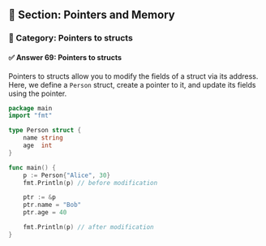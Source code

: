 ## 📘 Section: Pointers and Memory  
### 🔹 Category: Pointers to structs  
#### ✅ Answer 69: Pointers to structs

Pointers to structs allow you to modify the fields of a struct via its address. Here, we define a `Person` struct, create a pointer to it, and update its fields using the pointer.

```go
package main
import "fmt"

type Person struct {
    name string
    age  int
}

func main() {
    p := Person{"Alice", 30}
    fmt.Println(p) // before modification

    ptr := &p
    ptr.name = "Bob"
    ptr.age = 40

    fmt.Println(p) // after modification
}
```

